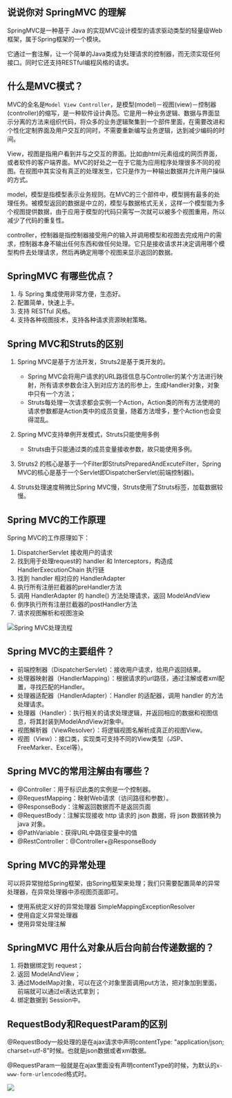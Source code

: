 ## 说说你对 SpringMVC 的理解

SpringMVC是一种基于 Java 的实现MVC设计模型的请求驱动类型的轻量级Web框架，属于Spring框架的一个模块。

它通过一套注解，让一个简单的Java类成为处理请求的控制器，而无须实现任何接口。同时它还支持RESTful编程风格的请求。

## 什么是MVC模式？

MVC的全名是`Model View Controller`，是模型(model)－视图(view)－控制器(controller)的缩写，是一种软件设计典范。它是用一种业务逻辑、数据与界面显示分离的方法来组织代码，将众多的业务逻辑聚集到一个部件里面，在需要改进和个性化定制界面及用户交互的同时，不需要重新编写业务逻辑，达到减少编码的时间。

View，视图是指用户看到并与之交互的界面。比如由html元素组成的网页界面，或者软件的客户端界面。MVC的好处之一在于它能为应用程序处理很多不同的视图。在视图中其实没有真正的处理发生，它只是作为一种输出数据并允许用户操纵的方式。

model，模型是指模型表示业务规则。在MVC的三个部件中，模型拥有最多的处理任务。被模型返回的数据是中立的，模型与数据格式无关，这样一个模型能为多个视图提供数据，由于应用于模型的代码只需写一次就可以被多个视图重用，所以减少了代码的重复性。

controller，控制器是指控制器接受用户的输入并调用模型和视图去完成用户的需求，控制器本身不输出任何东西和做任何处理。它只是接收请求并决定调用哪个模型构件去处理请求，然后再确定用哪个视图来显示返回的数据。

## SpringMVC 有哪些优点？

1. 与 Spring 集成使用非常方便，生态好。
2. 配置简单，快速上手。
3. 支持 RESTful 风格。
4. 支持各种视图技术，支持各种请求资源映射策略。

## Spring MVC和Struts的区别

1. Spring MVC是基于方法开发，Struts2是基于类开发的。
   - Spring MVC会将用户请求的URL路径信息与Controller的某个方法进行映射，所有请求参数会注入到对应方法的形参上，生成Handler对象，对象中只有一个方法；
   - Struts每处理一次请求都会实例一个Action，Action类的所有方法使用的请求参数都是Action类中的成员变量，随着方法增多，整个Action也会变得混乱。
2. Spring MVC支持单例开发模式，Struts只能使用多例

   - Struts由于只能通过类的成员变量接收参数，故只能使用多例。
3. Struts2 的核心是基于一个Filter即StrutsPreparedAndExcuteFilter，Spring MVC的核心是基于一个Servlet即DispatcherServlet(前端控制器)。
4. Struts处理速度稍微比Spring MVC慢，Struts使用了Struts标签，加载数据较慢。

## Spring MVC的工作原理

Spring MVC的工作原理如下：

1. DispatcherServlet 接收用户的请求
2. 找到用于处理request的 handler 和 Interceptors，构造成 HandlerExecutionChain 执行链
3. 找到 handler 相对应的 HandlerAdapter
4. 执行所有注册拦截器的preHandler方法
5. 调用 HandlerAdapter 的 handle() 方法处理请求，返回 ModelAndView
6. 倒序执行所有注册拦截器的postHandler方法
7. 请求视图解析和视图渲染

![Spring MVC处理流程](https://img-blog.csdnimg.cn/20190125180502787.jpg?x-oss-process=image/watermark,type_ZmFuZ3poZW5naGVpdGk,shadow_10,text_aHR0cHM6Ly9ibG9nLmNzZG4ubmV0L1R5c29uMDMxNA==,size_16,color_FFFFFF,t_70)

## Spring MVC的主要组件？

- 前端控制器（DispatcherServlet）：接收用户请求，给用户返回结果。
- 处理器映射器（HandlerMapping）：根据请求的url路径，通过注解或者xml配置，寻找匹配的Handler。
- 处理器适配器（HandlerAdapter）：Handler 的适配器，调用 handler 的方法处理请求。
- 处理器（Handler）：执行相关的请求处理逻辑，并返回相应的数据和视图信息，将其封装到ModelAndView对象中。
- 视图解析器（ViewResolver）：将逻辑视图名解析成真正的视图View。
- 视图（View）：接口类，实现类可支持不同的View类型（JSP、FreeMarker、Excel等）。

## Spring MVC的常用注解由有哪些？
- @Controller：用于标识此类的实例是一个控制器。
- @RequestMapping：映射Web请求（访问路径和参数）。
- @ResponseBody：注解返回数据而不是返回页面
- @RequestBody：注解实现接收 http 请求的 json 数据，将 json 数据转换为 java 对象。
- @PathVariable：获得URL中路径变量中的值
- @RestController：@Controller+@ResponseBody

## Spring MVC的异常处理

可以将异常抛给Spring框架，由Spring框架来处理；我们只需要配置简单的异常处理器，在异常处理器中添视图页面即可。

- 使用系统定义好的异常处理器 SimpleMappingExceptionResolver
- 使用自定义异常处理器
- 使用异常处理注解

## SpringMVC 用什么对象从后台向前台传递数据的？

1. 将数据绑定到 request；
2. 返回 ModelAndView；
3. 通过ModelMap对象，可以在这个对象里面调用put方法，把对象加到里面，前端就可以通过el表达式拿到；
4. 绑定数据到 Session中。

## RequestBody和RequestParam的区别

@RequestBody一般处理的是在ajax请求中声明contentType: "application/json; charset=utf-8"时候。也就是json数据或者xml数据。

@RequestParam一般就是在ajax里面没有声明contentType的时候，为默认的`x-www-form-urlencoded`格式时。



![](http://img.dabin-coder.cn/image/20220612101342.png)
